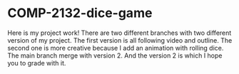 # COMP-2132-dice-game
Here is my project work!
There are two different branches with two different version of my project.
The first version is all following video and outline.
The second one is more creative because I add an animation with rolling dice.
The main branch merge with version 2.
And the version 2 is which I hope you to grade with it.
